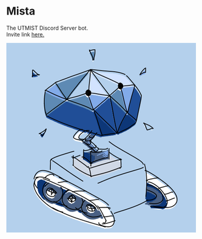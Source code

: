 # Mista

The UTMIST Discord Server bot.  
Invite link [here.](https://discordapp.com/oauth2/authorize?client_id=679066276047486995&scope=bot&permissions=32)

![logo.png](logo.png)
